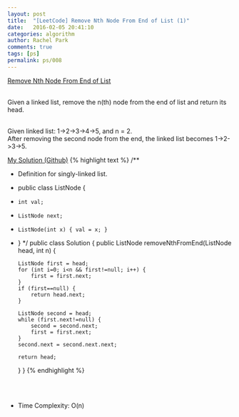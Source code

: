 ```yaml
---
layout: post
title:  "[LeetCode] Remove Nth Node From End of List (1)"
date:   2016-02-05 20:41:10
categories: algorithm
author: Rachel Park
comments: true
tags: [ps]
permalink: ps/008
---
```



<a href='https://leetcode.com/problems/remove-nth-node-from-end-of-list/'>Remove Nth Node From End of List</a>
<br/><br/>

Given a linked list, remove the n(th) node from the end of list and return its head.

<br/> 
Given linked list: 1->2->3->4->5, and n = 2.
<br/>
After removing the second node from the end, the linked list becomes 1->2->3->5.



<a href='https://github.com/mjpark03/leetcode/blob/master/remove-nth-node-from-end-of-list.java'>My Solution (Github)</a>
{% highlight text %}
/**
 * Definition for singly-linked list.
 * public class ListNode {
 *     int val;
 *     ListNode next;
 *     ListNode(int x) { val = x; }
 * }
 */
public class Solution {
    public ListNode removeNthFromEnd(ListNode head, int n) {
        
       ListNode first = head;
       for (int i=0; i<n && first!=null; i++) {
           first = first.next;
       }
       if (first==null) {
           return head.next;
       }
       
       ListNode second = head;
       while (first.next!=null) {
           second = second.next;
           first = first.next;
       }
       second.next = second.next.next;
       
       return head;
    }
}
{% endhighlight %}

<!-- more -->

<br/><br/>
* Time Complexity: O(n)

